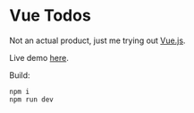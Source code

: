# Vue Todos

Not an actual product, just me trying out [Vue.js](https://vuejs.org/). 

Live demo [here](https://todos.finnswonderland.eu/).

Build:
```
npm i
npm run dev
```